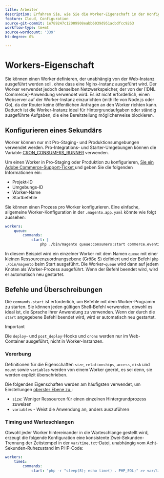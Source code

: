 ```yaml
---
title: Arbeiter
description: Erfahren Sie, wie Sie die Worker-Eigenschaft in der Konfigurationsdatei  [!DNL Commerce] .application konfigurieren.
feature: Cloud, Configuration
source-git-commit: 1e789247c12009908eabb6039d951acbdfcc9263
workflow-type: tm+mt
source-wordcount: '339'
ht-degree: 0%

---
```


# Workers-Eigenschaft

Sie können einen Worker definieren, der unabhängig von der Web-Instanz ausgeführt werden soll, ohne dass eine Nginx-Instanz ausgeführt wird. Der Worker verwendet jedoch denselben Netzwerkspeicher, der von der [!DNL Commerce]-Anwendung verwendet wird. Es ist nicht erforderlich, einen Webserver auf der Worker-Instanz einzurichten (mithilfe von Node.js oder Go), da der Router keine öffentlichen Anfragen an den Worker richten kann. Dadurch ist die Worker-Instanz ideal für Hintergrundaufgaben oder ständig ausgeführte Aufgaben, die eine Bereitstellung möglicherweise blockieren.

## Konfigurieren eines Sekundärs

Worker können nur mit Pro-Staging- und Produktionsumgebungen verwendet werden. Pro-Integrations- und Starter-Umgebungen können die Variable [CRON_CONSUMERS_RUNNER](../environment/variables-deploy.md#cron_consumers_runner) verwenden.

Um einen Worker in Pro-Staging oder Produktion zu konfigurieren, [ Sie ein Adobe Commerce-Support-Ticket ](https://experienceleague.adobe.com/docs/commerce-knowledge-base/kb/help-center-guide/magento-help-center-user-guide.html#submit-ticket) und geben Sie die folgenden Informationen ein:

- Projekt-ID
- Umgebungs-ID
- Worker-Name
- Startbefehle

Sie können einen Prozess pro Worker konfigurieren. Eine einfache, allgemeine Worker-Konfiguration in der `.magento.app.yaml` könnte wie folgt aussehen:

```yaml
workers:
    queue:
        commands:
            start: |
                php ./bin/magento queue:consumers:start commerce.eventing.event.publish
```

In diesem Beispiel wird ein einzelner Worker mit dem Namen `queue` mit einer kleinen Ressourcenzuordnungsebene (Größe S) definiert und der Befehl `php ./bin/magento` beim Start ausgeführt. Die Worker-`queue` wird dann auf jedem Knoten als Worker-Prozess ausgeführt. Wenn der Befehl beendet wird, wird er automatisch neu gestartet.

## Befehle und Überschreibungen

Die `commands.start` ist erforderlich, um Befehle mit dem Worker-Programm zu starten. Sie können jeden gültigen Shell-Befehl verwenden, obwohl es ideal ist, die Sprache Ihrer Anwendung zu verwenden. Wenn der durch die `start` angegebene Befehl beendet wird, wird er automatisch neu gestartet.

>[!IMPORTANT]
>
>Die `deploy`- und `post_deploy`-Hooks und `crons` werden nur im Web-Container ausgeführt, nicht in Worker-Instanzen.

### Vererbung

Definitionen für die Eigenschaften `size`, `relationships`, `access`, `disk` und `mount` sowie `variables` werden von einem Worker geerbt, es sei denn, sie werden explizit überschrieben.

Die folgenden Eigenschaften werden am häufigsten verwendet, um Einstellungen [ oberster Ebene zu ](properties.md):

- `size`: Weniger Ressourcen für einen einzelnen Hintergrundprozess zuweisen
- `variables` - Weist die Anwendung an, anders auszuführen

### Timing und Warteschlangen

Obwohl jeder Worker hintereinander in die Warteschlange gestellt wird, erzeugt die folgende Konfiguration eine konsistente Zwei-Sekunden-Trennung der Zeitstempel in der `var/time.txt`-Datei, unabhängig vom Acht-Sekunden-Ruhezustand im PHP-Code:

```yaml
workers:
    time1:
        commands:
            start: 'php -r "sleep(8); echo time() . PHP_EOL;" >> var/time.txt& sleep 2'
```
